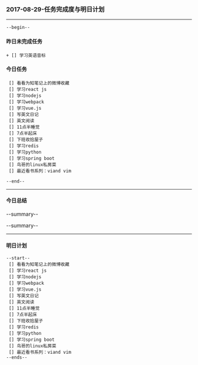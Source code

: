 ### 2017-08-29-任务完成度与明日计划

----------------------------------------------------------------------------------------------------------
    --begin--
#### 昨日未完成任务
    + [] 学习英语音标

#### 今日任务
     [] 看看为知笔记上的微博收藏
     [] 学习react js
     [] 学习nodejs
     [] 学习webpack
     [] 学习vue.js
     [] 写英文日记
     [] 英文阅读
     [] 11点半睡觉
     [] 7点半起床
     [] 下班收拾屋子
     [] 学习redis 
     [] 学习python 
     [] 学习spring boot
     [] 鸟哥的linux私房菜
     [] 最近看书系列：viand vim 
    
	--end--

----------------------------------------------------------------------------------------------------------
#### 今日总结
--summary--


--summary--

----------------------------------------------------------------------------------------------------------
#### 明日计划
    --start--
     [] 看看为知笔记上的微博收藏
     [] 学习react js
     [] 学习nodejs
     [] 学习webpack
     [] 学习vue.js
     [] 写英文日记
     [] 英文阅读
     [] 11点半睡觉
     [] 7点半起床
     [] 下班收拾屋子
     [] 学习redis 
     [] 学习python 
     [] 学习spring boot
     [] 鸟哥的linux私房菜
     [] 最近看书系列：viand vim 
    --ends--
